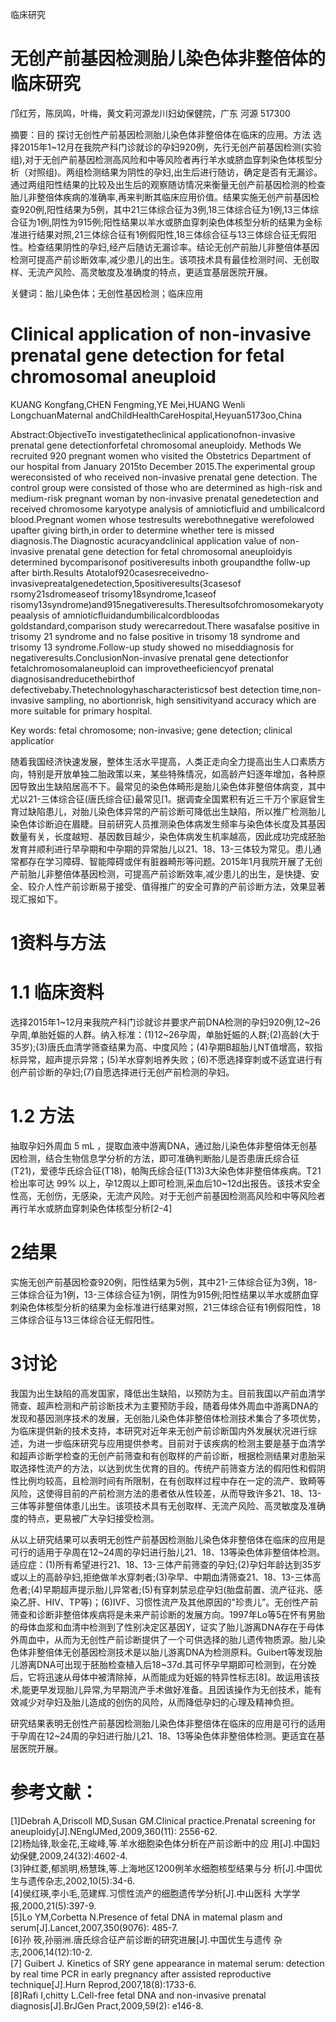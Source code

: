 临床研究

# 无创产前基因检测胎儿染色体非整倍体的临床研究

邝红芳，陈凤鸣，叶梅，黄文莉河源龙川妇幼保健院，广东 河源 517300

摘要：目的 探讨无创性产前基因检测胎儿染色体非整倍体在临床的应用。方法 选择2015年1\~12月在我院产科门诊就诊的孕妇920例，先行无创产前基因检测(实验组),对于无创产前基因检测高风险和中等风险者再行羊水或脐血穿刺染色体核型分析（对照组)。两组检测结果为阴性的孕妇,出生后进行随访，确定是否有无漏诊。通过两组阳性结果的比较及出生后的观察随访情况来衡量无创产前基因检测的检查胎儿非整倍体疾病的准确率,再来判断其临床应用价值。结果实施无创产前基因检查920例,阳性结果为5例，其中21三体综合征为3例,18三体综合征为1例,13三体综合征为1例,阴性为915例;阳性结果以羊水或脐血穿刺染色体核型分析的结果为金标准进行结果对照,21三体综合征有1例假阳性,18三体综合征与13三体综合征无假阳性。检查结果阴性的孕妇,经产后随访无漏诊率。结论无创产前胎儿非整倍体基因检测可提高产前诊断效率,减少患儿的出生。该项技术具有最佳检测时间、无创取样、无流产风险、高灵敏度及准确度的特点，更适宜基层医院开展。

关健词：胎儿染色体；无创性基因检测；临床应用

# Clinical application of non-invasive prenatal gene detection for fetal chromosomal aneuploid

KUANG Kongfang,CHEN Fengming,YE Mei,HUANG Wenli LongchuanMaternal andChildHealthCareHospital,Heyuan5173oo,China

Abstract:ObjectiveTo investigatetheclinical applicationofnon-invasive prenatal gene detectionforfetal chromosomal aneuploidy. Methods We recruited 920 pregnant women who visited the Obstetrics Department of our hospital from January 2015to December 2015.The experimental group wereconsisted of who received non-invasive prenatal gene detection. The control group were consisted of those who are determined as high-risk and medium-risk pregnant woman by non-invasive prenatal genedetection and received chromosome karyotype analysis of amnioticfluid and umbilicalcord blood.Pregnant women whose testresults werebothnegative werefolowed upafter giving birth,in order to determine whether tere is missed diagnosis.The Diagnostic acuracyandclinical application value of non-invasive prenatal gene detection for fetal chromosomal aneuploidyis determined bycomparisonof positiveresults inboth groupandthe follw-up after birth.Results Atotalof920casesreceivedno-invasivepreatalgenedetection,5positiveresults(3casesof rsomy21sdromeaseof trisomy18syndrome,1caseof risomy13syndrome)and915negativeresults.Theresultsofchromosomekaryotypeaalysis of amnioticfluidandumbilicalcordbloodas goldstandard,comparison study werecarredout.There wasafalse positive in trisomy 21 syndrome and no false positive in trisomy 18 syndrome and trisomy 13 syndrome.Follow-up study showed no miseddiagnosis for negativeresults.ConclusionNon-invasive prenatal gene detectionfor fetalchromosomalaneuploid can improvetheeficiencyof prenatal diagnosisandreducethebirthof defectivebaby.Thetechnologyhascharacteristicsof best detection time,non-invasive sampling, no abortionrisk, high sensitivityand accuracy which are more suitable for primary hospital.

Key words: fetal chromosome; non-invasive; gene detection; clinical applicatior

随着我国经济快速发展，整体生活水平提高，人类正走向全力提高出生人口素质方向，特别是开放单独二胎政策以来，某些特殊情况，如高龄产妇逐年增加，各种原因导致出生缺陷居高不下。最常见的染色体畸形是胎儿染色体非整倍体病变，其中尤以21-三体综合征(唐氏综合征)最常见[1。据调查全国累积有近三千万个家庭曾生育过缺陷患儿，对胎儿染色体异常的产前诊断可降低出生缺陷，所以推广检测胎儿染色体诊断迫在眉睫。目前研究人员推测染色体病发生频率与染色体长度及其基因数量有关，长度越短、基因数目越少，染色体病发生机率越高，因此成功完成胚胎发育并顺利进行早孕期和中孕期的异常胎儿以21、18、13-三体较为常见。患儿通常都存在学习障碍、智能障碍或伴有脏器畸形等问题。2015年1月我院开展了无创产前胎儿非整倍体基因检测，可提高产前诊断效率,减少患儿的出生，是快捷、安全、较介人性产前诊断易于接受、值得推广的安全可靠的产前诊断方法，效果显著现汇报如下。

# 1资料与方法

# 1.1 临床资料

选择2015年1\~12月来我院产科门诊就诊并要求产前DNA检测的孕妇920例,12\~26孕周,单胎妊娠的人群。纳入标准：(1)12\~26孕周，单胎妊娠的人群;(2)高龄(大于35岁);(3)唐氏血清学筛查结果为高、中度风险；(4)孕期B超胎儿NT值增高，软指标异常，超声提示异常；(5)羊水穿刺培养失败；(6)不愿选择穿刺或不适宜进行有创产前诊断的孕妇;(7)自愿选择进行无创产前检测的孕妇。

# 1.2 方法

抽取孕妇外周血 $5 ~ \mathrm { m L }$ ，提取血液中游离DNA，通过胎儿染色体非整倍体无创基因检测，结合生物信息学分析的方法，即可准确判断胎儿是否患唐氏综合征(T21)，爱德华氏综合征(T18)，帕陶氏综合征(T13)3大染色体非整倍体疾病。T21检出率可达 $9 9 \%$ 以上，孕12周以上即可检测,采血后10\~12d出报告。该技术安全性高，无创伤，无感染，无流产风险。对于无创产前基因检测高风险和中等风险者再行羊水或脐血穿刺染色体核型分析[2-4]

# 2结果

实施无创产前基因检查920例，阳性结果为5例，其中21-三体综合征为3例，18-三体综合征为1例，13-三体综合征为1例，阴性为915例;阳性结果以羊水或脐血穿刺染色体核型分析的结果为金标准进行结果对照，21三体综合征有1例假阳性，18三体综合征与13三体综合征无假阳性。

# 3讨论

我国为出生缺陷的高发国家，降低出生缺陷，以预防为主。目前我国以产前血清学筛查、超声检测和产前诊断技术为主要预防手段，随着母体外周血中游离DNA的发现和基因测序技术的发展，无创胎儿染色体非整倍体检测技术集合了多项优势，为临床提供新的技术支持，本研究对近年来无创产前诊断国内外发展状况进行综述，为进一步临床研究与应用提供参考。目前对于该疾病的检测主要是基于血清学和超声诊断学检查的无创产前筛查和有创取样的产前诊断，根据检测结果对患胎采取选择性流产的方法，以达到优生优育的目的。传统产前筛查方法的假阳性和假阴性比例均较高，且检测时间有所限制，在有创取样过程中存在一定的流产、致畸等风险，这使得目前的产前检测方法的患者依从性较差，从而导致许多21、18、13-三体等非整倍体患儿出生。该项技术具有无创取样、无流产风险、高灵敏度及准确度的特点，更易被广大孕妇接受检测。

从以上研究结果可以表明无创性产前基因检测胎儿染色体非整倍体在临床的应用是可行的适用于孕周在12\~24周的孕妇进行胎儿21、18、13等染色体非整倍体检测。适应症：(1)所有希望进行21、18、13-三体产前筛查的孕妇;(2)孕妇年龄达到35岁或以上的高龄孕妇,拒绝做羊水穿刺者;(3)孕早、中期血清筛查21、18、13-三体高危者;(4)早期超声提示胎儿异常者;(5)有穿刺禁忌症孕妇(胎盘前置、流产征兆、感染乙肝、HIV、TP等)；(6)IVF、习惯性流产及其他原因的"珍贵儿”。无创性产前筛查和诊断非整倍体疾病将是未来产前诊断的发展方向。1997年Lo等5在怀有男胎的母体血浆和血清中检测到了性别决定区基因Y，证实了胎儿游离DNA存在于母体外周血中，从而为无创性产前诊断提供了一个可供选择的胎儿遗传物质源。胎儿染色体非整倍体无创基因检测技术是以胎儿游离DNA为检测原料。Guibert等发现胎儿游离DNA可出现于胚胎检查植入后18\~37d.其可怀孕早期即可检测到，在分娩后，它将迅速从母体中被清除掉，从而能成为妊娠的特异性标志[8]。故运用该技术,能更早发现胎儿异常,为早期流产手术做好准备。且因该操作为无创技术，能有效减少对孕妇及胎儿造成的创伤的风险，从而降低孕妇的心理及精神负担。

研究结果表明无创性产前基因检测胎儿染色体非整倍体在临床的应用是可行的适用于孕周在12\~24周的孕妇进行胎儿21、18、13等染色体非整倍体检测。更适宜在基层医院开展。

# 参考文献：

[1]Debrah A,Driscoll MD,Susan GM.Clinical practice.Prenatal screening for aneuploidy[J].NEnglJMed,2009,360(11): 2556-62.   
[2]杨灿锋,耿金花,王峻峰,等.羊水细胞染色体分析在产前诊断中的应 用[J].中国妇幼保健,2009,24(32):4602-4.   
[3]钟红菱,郁凯明,杨慧珠,等.上海地区1200例羊水细胞核型结果与分 析[J].中国优生与遗传杂志,2002,10(5):34-6.   
[4]侯红瑛,李小毛,范建辉.习惯性流产的细胞遗传学分析[J].中山医科 大学学报,2000,21(5):397-9.   
[5]Lo YM,Corbetta N.Presence of fetal DNA in matemal plasm and serum[J].Lancet,2007,350(9076): 485-7.   
[6]孙 筱,孙丽洲.唐氏综合征产前诊断的研究进展[J].中国优生与遗传 杂志,2006,14(12):10-2.   
[7] Guibert J. Kinetics of SRY gene appearance in matemal serum: detection by real time PCR in early pregnancy after assisted reproductive technique[J].Hurn Reprod,2007,18(8):1733-6.   
[8]Rafi I,chitty L.Cell-free fetal DNA and non-invasive prenatal diagnosis[J].BrJGen Pract,2009,59(2): e146-8.